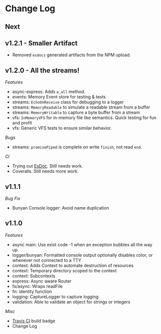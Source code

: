 # Change Log
## Next

## v1.2.1 - Smaller Artifact
* Removed `esdocs` generated artifacts from the NPM upload.

## v1.2.0 - All the streams!
*Features*
* async-express: Adds `a_all` method.
* events: Memory Event store for testing & tests
* streams: `EchoOnReceive` class for debugging to a logger
* streams: `MemoryReadable` to simulate a readable stream from a buffer
* streams: `MemoryWritable` to capture a byte buffer from a stream
* vfs: `InMemoryVFS` for in-memory file like semantics.  Quick testing for fun and profit
* vfs: Generic VFS tests to ensure similar behavior.

*Bugs*
* streams: `promisePiped` is complete on write `finish`, not read `end`.

*CI*
* Trying out [EsDoc](https://doc.esdoc.org/github.com/meschbach/js-junk-bucket/).  Still needs work.
* Coveralls.  Still needs more work.

## v1.1.1
*Bug Fix*
* Bunyan Console logger: Avoid name duplication

## v1.1.0
*Features*
* async main: Use exist code -1 when an exception bubbles all the way up.
* logger/bunyan: Formatted console output optionally disables color, or whenever not connected to a TTY
* context: Adds Context to automate destruction of resources
* context: Temporary directory scoped to the context
* context: Subcontexts
* express: Async aware Router
* fs/async: Wraps readFile
* fn: identity function
* logging: CaptureLogger to capture logging
* validation: Able to validate an object for strings or integers

*Misc*
* [Travis CI](https://travis-ci.org/meschbach/js-junk-bucket) build badge
* Change Log

